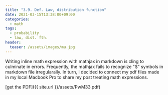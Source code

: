 ```yaml
---
title: "3.9. Def. Law, distribution function"
date: 2021-03-15T13:38:00+09:00
categories:
  - math
tags:
  - probability 
  - law, dist. fth.
header:
  teaser: /assets/images/mu.jpg
---
```


Writing inline math expression with mathjax in markdown is cling to culminate in errors. Frequently, the mathjax fails to recognize "$" symbols in markdown file irregularally. In turn, I decided to connect my pdf files made in my local Macbook Pro to share my post treating math expressions.

<object data="{{ site.url }}/assets/PwM33.pdf" width="1000" height="1000" type='application/pdf'/>
<object>

[get the PDF]({{ site.url }}/assets/PwM33.pdf)